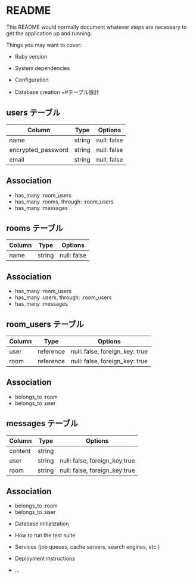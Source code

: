 # README

This README would normally document whatever steps are necessary to get the
application up and running.

Things you may want to cover:

* Ruby version

* System dependencies

* Configuration

* Database creation
+#テーブル設計

## users テーブル
| Column             | Type   | Options     |
| ------------------ | ------ | ----------- |
| name               | string | null: false |
| encrypted_password | string | null: false |
| email              | string | null: false |

## Association
- has_many :room_users
- has_many :rooms, through: :room_users
- has_many :massages



## rooms テーブル
| Column            | Type   | Options     |
| ----------------- | ------ | ----------- |
| name              | string | null: false |

## Association
- has_many :room_users
- has_many :users, through: :room_users
- has_many :messages

## room_users テーブル
| Column            | Type      | Options                        |
| ----------------- | --------- | ------------------------------ |
| user              | reference | null: false, foreign_key: true |
| room              | reference | null: false, foreign_key: true |

## Association
- belongs_to :room
- belongs_to :user

## messages テーブル
| Column            | Type   | Options                       |
| ----------------- | ------ | ----------------------------- |
| content           | string |                               |
| user              | string | null: false, foreign_key:true |
| room              | string | null: false, foreign_key:true |

## Association
- belongs_to :room
- belongs_to :user

* Database initialization


* How to run the test suite

* Services (job queues, cache servers, search engines, etc.)

* Deployment instructions

* ...
